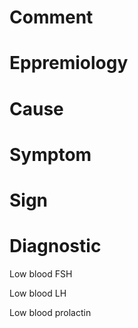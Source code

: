 # Comment

# Eppremiology

# Cause

# Symptom

# Sign

# Diagnostic

Low blood FSH

Low blood LH

Low blood prolactin

